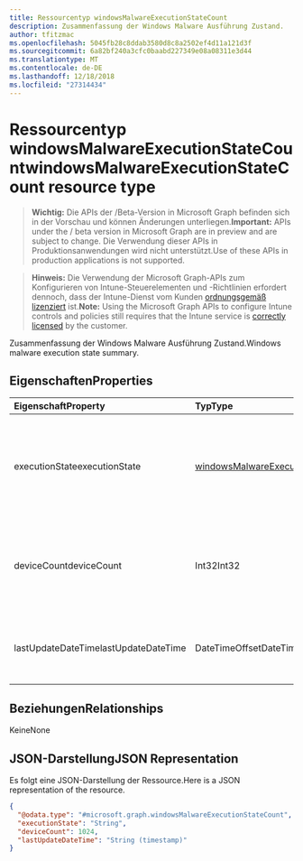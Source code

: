 ```yaml
---
title: Ressourcentyp windowsMalwareExecutionStateCount
description: Zusammenfassung der Windows Malware Ausführung Zustand.
author: tfitzmac
ms.openlocfilehash: 5045fb28c8ddab3580d8c8a2502ef4d11a121d3f
ms.sourcegitcommit: 6a82bf240a3cfc0baabd227349e08a08311e3d44
ms.translationtype: MT
ms.contentlocale: de-DE
ms.lasthandoff: 12/18/2018
ms.locfileid: "27314434"
---
```

# <a name="windowsmalwareexecutionstatecount-resource-type"></a><span data-ttu-id="a3fc3-103">Ressourcentyp windowsMalwareExecutionStateCount</span><span class="sxs-lookup"><span data-stu-id="a3fc3-103">windowsMalwareExecutionStateCount resource type</span></span>

> <span data-ttu-id="a3fc3-104">**Wichtig:** Die APIs der /Beta-Version in Microsoft Graph befinden sich in der Vorschau und können Änderungen unterliegen.</span><span class="sxs-lookup"><span data-stu-id="a3fc3-104">**Important:** APIs under the / beta version in Microsoft Graph are in preview and are subject to change.</span></span> <span data-ttu-id="a3fc3-105">Die Verwendung dieser APIs in Produktionsanwendungen wird nicht unterstützt.</span><span class="sxs-lookup"><span data-stu-id="a3fc3-105">Use of these APIs in production applications is not supported.</span></span>

> <span data-ttu-id="a3fc3-106">**Hinweis:** Die Verwendung der Microsoft Graph-APIs zum Konfigurieren von Intune-Steuerelementen und -Richtlinien erfordert dennoch, dass der Intune-Dienst vom Kunden [ordnungsgemäß lizenziert](https://go.microsoft.com/fwlink/?linkid=839381) ist.</span><span class="sxs-lookup"><span data-stu-id="a3fc3-106">**Note:** Using the Microsoft Graph APIs to configure Intune controls and policies still requires that the Intune service is [correctly licensed](https://go.microsoft.com/fwlink/?linkid=839381) by the customer.</span></span>

<span data-ttu-id="a3fc3-107">Zusammenfassung der Windows Malware Ausführung Zustand.</span><span class="sxs-lookup"><span data-stu-id="a3fc3-107">Windows malware execution state summary.</span></span>
## <a name="properties"></a><span data-ttu-id="a3fc3-108">Eigenschaften</span><span class="sxs-lookup"><span data-stu-id="a3fc3-108">Properties</span></span>
|<span data-ttu-id="a3fc3-109">Eigenschaft</span><span class="sxs-lookup"><span data-stu-id="a3fc3-109">Property</span></span>|<span data-ttu-id="a3fc3-110">Typ</span><span class="sxs-lookup"><span data-stu-id="a3fc3-110">Type</span></span>|<span data-ttu-id="a3fc3-111">Beschreibung</span><span class="sxs-lookup"><span data-stu-id="a3fc3-111">Description</span></span>|
|:---|:---|:---|
|<span data-ttu-id="a3fc3-112">executionState</span><span class="sxs-lookup"><span data-stu-id="a3fc3-112">executionState</span></span>|[<span data-ttu-id="a3fc3-113">windowsMalwareExecutionState</span><span class="sxs-lookup"><span data-stu-id="a3fc3-113">windowsMalwareExecutionState</span></span>](../resources/intune-devices-windowsmalwareexecutionstate.md)|<span data-ttu-id="a3fc3-114">Ausführungsstatus Malware.</span><span class="sxs-lookup"><span data-stu-id="a3fc3-114">Malware execution state.</span></span> <span data-ttu-id="a3fc3-115">Mögliche Werte sind: `unknown`, `blocked`, `allowed`, `running` und `notRunning`.</span><span class="sxs-lookup"><span data-stu-id="a3fc3-115">Possible values are: `unknown`, `blocked`, `allowed`, `running`, `notRunning`.</span></span>|
|<span data-ttu-id="a3fc3-116">deviceCount</span><span class="sxs-lookup"><span data-stu-id="a3fc3-116">deviceCount</span></span>|<span data-ttu-id="a3fc3-117">Int32</span><span class="sxs-lookup"><span data-stu-id="a3fc3-117">Int32</span></span>|<span data-ttu-id="a3fc3-118">Anzahl der Geräte mit schadsoftwareerkennungen für diese Ausführungsstatus Schadsoftware</span><span class="sxs-lookup"><span data-stu-id="a3fc3-118">Count of devices with malware detections for this malware execution state</span></span>|
|<span data-ttu-id="a3fc3-119">lastUpdateDateTime</span><span class="sxs-lookup"><span data-stu-id="a3fc3-119">lastUpdateDateTime</span></span>|<span data-ttu-id="a3fc3-120">DateTimeOffset</span><span class="sxs-lookup"><span data-stu-id="a3fc3-120">DateTimeOffset</span></span>|<span data-ttu-id="a3fc3-121">Der Zeitstempel der letzten Aktualisierung für die Anzahl der Geräte in UTC</span><span class="sxs-lookup"><span data-stu-id="a3fc3-121">The Timestamp of the last update for the device count in UTC</span></span>|

## <a name="relationships"></a><span data-ttu-id="a3fc3-122">Beziehungen</span><span class="sxs-lookup"><span data-stu-id="a3fc3-122">Relationships</span></span>
<span data-ttu-id="a3fc3-123">Keine</span><span class="sxs-lookup"><span data-stu-id="a3fc3-123">None</span></span>
## <a name="json-representation"></a><span data-ttu-id="a3fc3-124">JSON-Darstellung</span><span class="sxs-lookup"><span data-stu-id="a3fc3-124">JSON Representation</span></span>
<span data-ttu-id="a3fc3-125">Es folgt eine JSON-Darstellung der Ressource.</span><span class="sxs-lookup"><span data-stu-id="a3fc3-125">Here is a JSON representation of the resource.</span></span>
<!-- {
  "blockType": "resource",
  "@odata.type": "microsoft.graph.windowsMalwareExecutionStateCount"
}
-->
``` json
{
  "@odata.type": "#microsoft.graph.windowsMalwareExecutionStateCount",
  "executionState": "String",
  "deviceCount": 1024,
  "lastUpdateDateTime": "String (timestamp)"
}
```





